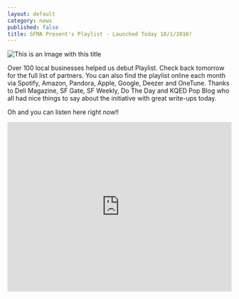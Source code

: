 ```yaml
---
layout: default
category: news
published: false
title: SFMA Present's Playlist - Launched Today 10/1/2016!
---
```

![This is an Image with this title](https://goodwerks.files.wordpress.com/2015/08/window2.jpg)

Over 100 local businesses helped us debut Playlist. Check back tomorrow for the full list of partners. You can also find the playlist online each month via Spotify, Amazon, Pandora, Apple, Google, Deezer and OneTune. Thanks to Deli Magazine, SF Gate, SF Weekly, Do The Day and KQED Pop Blog who all had nice things to say about the initiative with great write-ups today.

Oh and you can listen here right now!!



<iframe src="https://embed.spotify.com/?uri=spotify%3Auser%3Ajoebarham%3Aplaylist%3A0ULuVmaj8F9ut1dA0ys88S" width="100%" height="380" frameborder="0" allowtransparency="true"></iframe>
